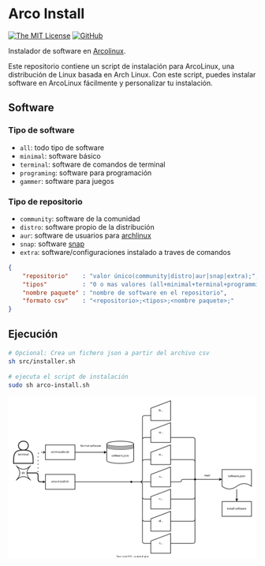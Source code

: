 # Arco Install

[![The MIT License](https://img.shields.io/badge/license-MIT-blue.svg?style=for-the-badge)](http://opensource.org/licenses/MIT) [![GitHub](https://img.shields.io/github/tag/AlbertoVf/arco-install.svg?style=for-the-badge)](https://github.com/AlbertoVf/arco-install/tags)

Instalador de software en [Arcolinux](https://arcolinux.com/).

Este repositorio contiene un script de instalación para ArcoLinux, una distribución de Linux basada en Arch Linux. Con este script, puedes instalar software en ArcoLinux fácilmente y personalizar tu instalación.

## Software

### Tipo de software

- `all`: todo tipo de software
- `minimal`: software básico
- `terminal`: software de comandos de terminal
- `programing`: software para programación
- `gammer`: software para juegos

### Tipo de repositorio

- `community`: software de la comunidad
- `distro`: software propio de la distribución
- `aur`: software de usuarios para [archlinux](https://aur.archlinux.org/)
- `snap`: software [snap](https://snapcraft.io/store)
- `extra`: software/configuraciones instalado a traves de comandos


```json
{
	"repositorio"    : "valor único(community|distro|aur|snap|extra);",
	"tipos"          : "0 o mas valores (all+minimal+terminal+programming+gammer)",
	"nombre paquete" : "nombre de software en el repositorio",
	"formato csv"    : "<repositorio>;<tipos>;<nombre paquete>;"
}
```

## Ejecución

```sh
# Opcional: Crea un fichero json a partir del archivo csv
sh src/installer.sh
```

```sh
# ejecuta el script de instalación
sudo sh arco-install.sh
```

![Diagrama de uso](diagram.drawio.svg)
